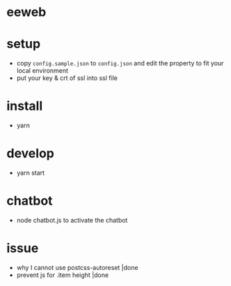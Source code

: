 eeweb
=====

# setup
* copy `config.sample.json` to `config.json` and edit the property to fit your local environment
* put your key & crt of ssl into ssl file 

# install
* yarn

# develop
* yarn start

# chatbot
* node chatbot.js to activate the chatbot

# issue
* why I cannot use postcss-autoreset |done
* prevent js for .item height |done
